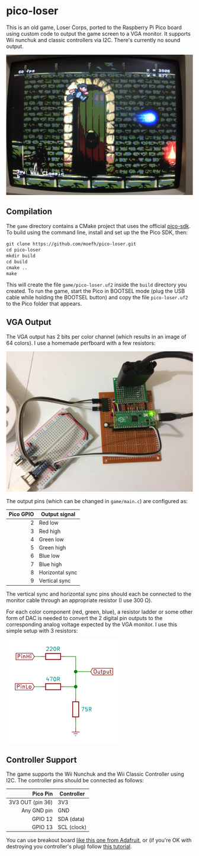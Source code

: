 # pico-loser

This is an old game, Loser Corps, ported to the Raspberry Pi Pico board using custom code to output the game screen to a VGA monitor. It supports Wii nunchuk and classic controllers via I2C. There's currently no sound output.

![Game Screen](images/screen.jpg)

## Compilation

The `game` directory contains a CMake project that uses the official [pico-sdk](https://github.com/raspberrypi/pico-sdk). To build using the command line, install and set up the the Pico SDK, then:

    git clone https://github.com/moefh/pico-loser.git
    cd pico-loser
    mkdir build
    cd build
    cmake ..
    make

This will create the file `game/pico-loser.uf2` inside the `build` directory you created. To run the game, start the Pico in BOOTSEL mode (plug the USB cable while holding the BOOTSEL button) and copy the file `pico-loser.uf2` to the Pico folder that appears.

## VGA Output

The VGA output has 2 bits per color channel (which results in an image of 64 colors). I use a homemade perfboard with a few resistors:

![VGA Board](images/pico.jpg)

The output pins (which can be changed in `game/main.c`) are configured as:

|  Pico GPIO |  Output signal  |
|-----------:|-----------------|
|          2 | Red low         |
|          3 | Red high        |
|          4 | Green low       |
|          5 | Green high      |
|          6 | Blue low        |
|          7 | Blue high       |
|          8 | Horizontal sync |
|          9 | Vertical sync   |

The vertical sync and horizontal sync pins should each be connected to the monitor cable through an appropriate resistor (I use 300 Ω).

For each color component (red, green, blue), a resistor ladder or some other form of DAC is needed to convert the 2 digital pin outputs to the corresponding analog voltage expected by the VGA monitor. I use this simple setup with 3 resistors:

![Color DAC](images/dac-schematic.png)

## Controller Support

The game supports the Wii Nunchuk and the Wii Classic Controller using I2C. The controller pins should be connected as follows:

| Pico Pin         | Controller   |
|-----------------:|--------------|
| 3V3 OUT (pin 36) | 3V3          |
| Any GND pin      | GND          |
| GPIO 12          | SDA (data)   |
| GPIO 13          | SCL (clock)  |

You can use breakout board [like this one from Adafruit](https://www.adafruit.com/product/4836), or (if you're OK with destroying you controller's plug) follow [this tutorial](https://create.arduino.cc/projecthub/infusion/using-a-wii-nunchuk-with-arduino-597254).
